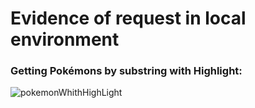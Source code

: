 # Evidence of request in local environment

### Getting Pokémons by substring with Highlight:

![pokemonWhithHighLight](C:\Users\Adams\Desktop\looqbox-backend-challenge\challengePokemon\src\main\resources\image\GetPokemonLocalhost.png)
